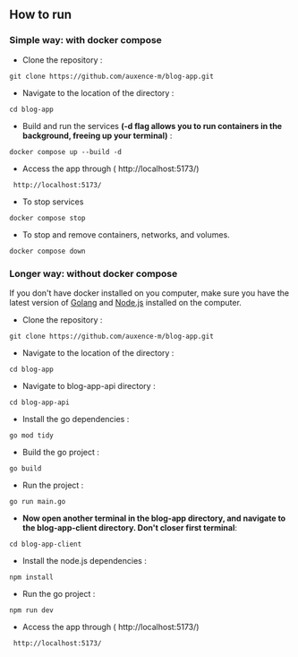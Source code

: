 ## How to run

### Simple way: with docker compose
- Clone the repository :
```
git clone https://github.com/auxence-m/blog-app.git
```

- Navigate to the location of the directory :
```
cd blog-app
```

- Build and run the services **(-d flag allows you to run containers in the background, freeing up your terminal)** :
```
docker compose up --build -d
```

- Access the app through ( http://localhost:5173/)
```
 http://localhost:5173/
```

- To stop services
```
docker compose stop
```

- To stop and remove containers, networks, and volumes.
```
docker compose down
```

### Longer way: without docker compose

If you don't have docker installed on you computer, make sure you have the latest version of [Golang](https://go.dev/doc/install) and [Node.js](https://nodejs.org/en/download) installed on the computer.

- Clone the repository :
```
git clone https://github.com/auxence-m/blog-app.git
```

- Navigate to the location of the directory :
```
cd blog-app
```

- Navigate to blog-app-api directory :
```
cd blog-app-api
```

- Install the go dependencies :
```
go mod tidy
```

- Build the go project :
```
go build
```

- Run the project :
```
go run main.go
```

- **Now open another terminal in the blog-app directory, and navigate to the blog-app-client directory. Don't closer first terminal**:
```
cd blog-app-client
```

- Install the node.js dependencies :
```
npm install
```

- Run the go project :
```
npm run dev
```

- Access the app through ( http://localhost:5173/)
```
 http://localhost:5173/
```